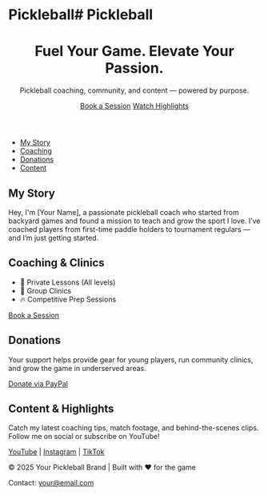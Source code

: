 # Pickleball# Pickleball
<!DOCTYPE html>
<html lang="en">
<head>
  <meta charset="UTF-8" />
  <meta name="viewport" content="width=device-width, initial-scale=1.0"/>
  <title>Your Pickleball Business</title>
  <link rel="stylesheet" href="style.css" />
</head>
<body>

  <header class="hero">
    <div class="hero-content">
      <h1>Fuel Your Game. Elevate Your Passion.</h1>
      <p>Pickleball coaching, community, and content — powered by purpose.</p>
      <div class="hero-buttons">
        <a href="#coaching" class="btn">Book a Session</a>
        <a href="#content" class="btn secondary">Watch Highlights</a>
      </div>
    </div>
  </header>

  <nav class="navbar">
    <ul>
      <li><a href="#story">My Story</a></li>
      <li><a href="#coaching">Coaching</a></li>
      <li><a href="#donate">Donations</a></li>
      <li><a href="#content">Content</a></li>
    </ul>
  </nav>

  <section id="story" class="section">
    <h2>My Story</h2>
    <p>Hey, I'm [Your Name], a passionate pickleball coach who started from backyard games and found a mission to teach and grow the sport I love. I’ve coached players from first-time paddle holders to tournament regulars — and I’m just getting started.</p>
  </section>

  <section id="coaching" class="section alt">
    <h2>Coaching & Clinics</h2>
    <ul class="coaching-list">
      <li>🏓 Private Lessons (All levels)</li>
      <li>👥 Group Clinics</li>
      <li>🔥 Competitive Prep Sessions</li>
    </ul>
    <a href="mailto:your@email.com" class="btn">Book a Session</a>
  </section>

  <section id="donate" class="section">
    <h2>Donations</h2>
    <p>Your support helps provide gear for young players, run community clinics, and grow the game in underserved areas.</p>
    <a href="https://paypal.me/yourlink" class="btn">Donate via PayPal</a>
  </section>

  <section id="content" class="section alt">
    <h2>Content & Highlights</h2>
    <p>Catch my latest coaching tips, match footage, and behind-the-scenes clips. Follow me on social or subscribe on YouTube!</p>
    <div class="socials">
      <a href="https://youtube.com/yourchannel" target="_blank">YouTube</a> |
      <a href="https://instagram.com/yourhandle" target="_blank">Instagram</a> |
      <a href="https://tiktok.com/@yourhandle" target="_blank">TikTok</a>
    </div>
  </section>

  <footer>
    <p>&copy; 2025 Your Pickleball Brand | Built with ❤️ for the game</p>
    <p>Contact: <a href="mailto:your@email.com">your@email.com</a></p>
  </footer>

</body>
</html>

